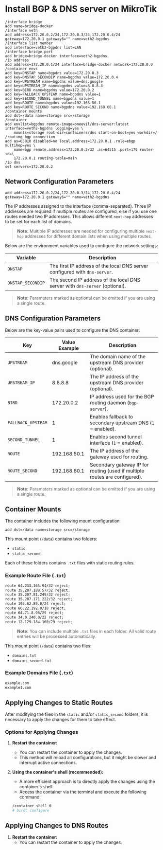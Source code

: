 # Install BGP & DNS server on MikroTik

```
/interface bridge
add name=bridge-docker
/interface veth
add address=172.20.0.2/24,172.20.0.3/24,172.20.0.4/24 gateway=172.20.0.1 gateway6="" name=veth2-bgpdns
/interface list member
add interface=veth2-bgpdns list=LAN
/interface bridge port
add bridge=bridge-docker interface=veth2-bgpdns
/ip address
add address=172.20.0.1/24 interface=bridge-docker network=172.20.0.0
/container envs
add key=DNSTAP name=bgpdns value=172.20.0.3
add key=DNSTAP_SECONDIP name=bgpdns value=172.20.0.4
add key=UPSTREAM name=bgpdns value=dns.google
add key=UPSTREAM_IP name=bgpdns value=8.8.8.8
add key=BIRD name=bgpdns value=172.20.0.2
add key=FALLBACK_UPSTEAM name=bgpdns value=1
add key=SECOND_TUNNEL name=bgpdns value=1
add key=ROUTE name=bgpdns value=192.168.50.1
add key=ROUTE_SECOND name=bgpdns value=192.168.60.1
/container mounts
add dst=/data name=storage src=/storage
/container
add envlist=bgpdns remote-image=oneevil/dns-server:latest interface=veth2-bgpdns logging=yes \
    mounts=storage root-dir=containers/dns start-on-boot=yes workdir=/
/routing bgp connection
add as=65010 disabled=no local.address=172.20.0.1 .role=ebgp multihop=yes \
    name=bgp remote.address=172.20.0.2/32 .as=64515 .port=179 router-id=\
    172.20.0.1 routing-table=main
/ip dns
set servers=172.20.0.2

```

## Network Configuration Parameters

```text
add address=172.20.0.2/24,172.20.0.3/24,172.20.0.4/24 gateway=172.20.0.1 gateway6="" name=veth2-bgpdns
```

The IP addresses assigned to the interface (comma-separated). Three IP addresses are required if multiple routes are configured, else if you use one routes needed two IP addresses. This allows different `next-hop` addresses to be set for each list of domains.

> **Note:** Multiple IP addresses are needed for configuring multiple `next-hop` addresses for different domain lists when using multiple routes.

Below are the environment variables used to configure the network settings:

| Variable           | Description                                                                 |
|--------------------|-----------------------------------------------------------------------------|
| `DNSTAP`           | The first IP address of the local DNS server configured with `dns-server`. |
| `DNSTAP_SECONDIP`  | The second IP address of the local DNS server with `dns-server` (optional). |

> **Note:** Parameters marked as optional can be omitted if you are using a single route.

## DNS Configuration Parameters

Below are the key-value pairs used to configure the DNS container:

| Key                  | Value Example       | Description                                                                 |
|----------------------|---------------------|-----------------------------------------------------------------------------|
| `UPSTREAM`           | dns.google          | The domain name of the upstream DNS provider (optional).                   |
| `UPSTREAM_IP`        | 8.8.8.8             | The IP address of the upstream DNS provider (optional).                    |
| `BIRD`               | 172.20.0.2          | IP address used for the BGP routing daemon (`bgp-server`).                 |
| `FALLBACK_UPSTEAM`   | 1                   | Enables fallback to secondary upstream DNS (`1` = enabled).                |
| `SECOND_TUNNEL`      | 1                   | Enables second tunnel interface (`1` = enabled).                           |
| `ROUTE`              | 192.168.50.1        | The IP address of the gateway used for routing.                            |
| `ROUTE_SECOND`       | 192.168.60.1        | Secondary gateway IP for routing (used if multiple routes are configured). |

> **Note:** Parameters marked as optional can be omitted if you are using a single route.

## Container Mounts

The container includes the following mount configuration:

```
add dst=/data name=storage src=/storage
```

This mount point (`/data`) contains two folders:

- `static`
- `static_second`

Each of these folders contains `.txt` files with static routing rules.

### Example Route File (`.txt`)

```txt
route 64.233.165.94/32 reject;
route 35.207.188.57/32 reject;
route 35.207.81.249/32 reject;
route 35.207.171.222/32 reject;
route 195.62.89.0/24 reject;
route 66.22.192.0/18 reject;
route 64.71.8.96/29 reject;
route 34.0.240.0/22 reject;
route 12.129.184.160/29 reject;
```

> **Note:** You can include multiple `.txt` files in each folder. All valid route entries will be processed automatically.

This mount point (`/data`) contains two files:

- `domains.txt`
- `domains_second.txt`

### Example Domains File (`.txt`)

```txt
example.com
example1.com
```

## Applying Changes to Static Routes

After modifying the files in the `static` and/or `static_second` folders, it is necessary to apply the changes for them to take effect.

### Options for Applying Changes

1. **Restart the container:**
   - You can restart the container to apply the changes.
   - This method will reload all configurations, but it might be slower and interrupt active connections.

2. **Using the container's shell (recommended):**
   - A more efficient approach is to directly apply the changes using the container's shell.
   - Access the container via the terminal and execute the following command:

   ```bash
   /container shell 0
   # birdc configure

## Applying Changes to DNS Routes

1. **Restart the container:**
   - You can restart the container to apply the changes.
